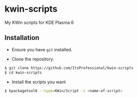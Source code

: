 # kwin-scripts
My KWin scripts for KDE Plasma 6

## Installation

* Ensure you have `git` installed.

* Clone the repository.
```sh
$ git clone https://github.com/ItsProfessional/kwin-scripts
$ cd kwin-scripts
```

* Install the scripts you want
```sh
$ kpackagetool6 --type=KWin/Script -i <name-of-script>
```
